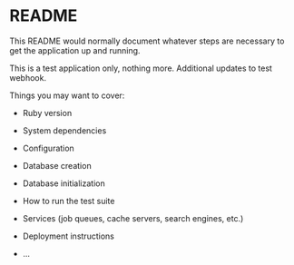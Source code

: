 # README

This README would normally document whatever steps are necessary to get the
application up and running.

This is a test application only, nothing more. Additional updates to test webhook.

Things you may want to cover:

* Ruby version

* System dependencies

* Configuration

* Database creation

* Database initialization

* How to run the test suite

* Services (job queues, cache servers, search engines, etc.)

* Deployment instructions

* ...
